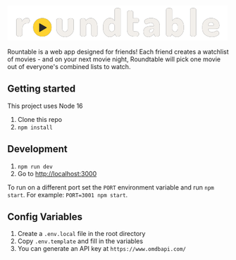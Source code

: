 ![logo](./public/logo.png "Roundtable")



Rountable is a web app designed for friends! Each friend creates a watchlist of movies - and on your next movie night, Roundtable will pick one movie out of everyone's combined lists to watch.

## Getting started

This project uses Node 16

1. Clone this repo
1. `npm install`

## Development

1. `npm run dev`
1. Go to [http://localhost:3000](http://localhost:3000)

To run on a different port set the `PORT` environment variable and run `npm start`. For example: `PORT=3001 npm start`.

## Config Variables

1. Create a `.env.local` file in the root directory
1. Copy `.env.template` and fill in the variables
1. You can generate an API key at `https://www.omdbapi.com/`
